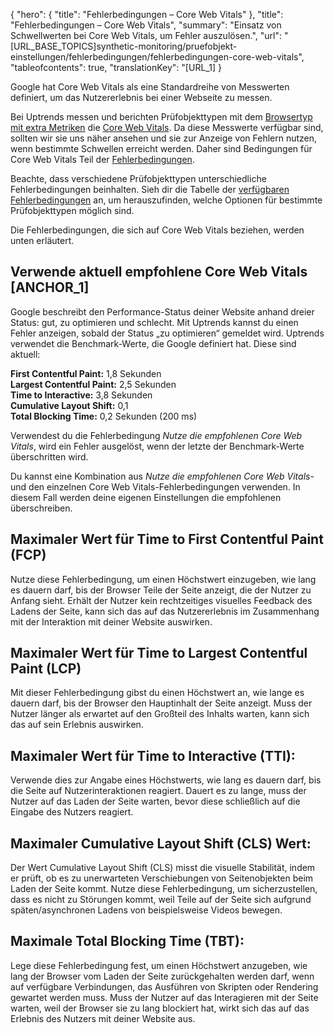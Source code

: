 ﻿{
  "hero": {
    "title": "Fehlerbedingungen – Core Web Vitals"
  },
  "title": "Fehlerbedingungen – Core Web Vitals",
  "summary": "Einsatz von Schwellwerten bei Core Web Vitals, um Fehler auszulösen.",
  "url": "[URL_BASE_TOPICS]synthetic-monitoring/pruefobjekt-einstellungen/fehlerbedingungen/fehlerbedingungen-core-web-vitals",
  "tableofcontents": true,
  "translationKey": "[URL_1]
}

Google hat Core Web Vitals als eine Standardreihe von Messwerten definiert, um das Nutzererlebnis bei einer Webseite zu messen.

Bei Uptrends messen und berichten Prüfobjekttypen mit dem [Browsertyp mit extra Metriken]([LINK_URL_1]) die [Core Web Vitals]([LINK_URL_2]). Da diese Messwerte verfügbar sind, sollten wir sie uns näher ansehen und sie zur Anzeige von Fehlern nutzen, wenn bestimmte Schwellen erreicht werden. Daher sind Bedingungen für Core Web Vitals Teil der [Fehlerbedingungen]([LINK_URL_3]).

Beachte, dass verschiedene Prüfobjekttypen unterschiedliche Fehlerbedingungen beinhalten. Sieh dir die Tabelle der [verfügbaren Fehlerbedingungen]([LINK_URL_4]) an, um herauszufinden, welche Optionen für bestimmte Prüfobjekttypen möglich sind.

Die Fehlerbedingungen, die sich auf Core Web Vitals beziehen, werden unten erläutert.

## Verwende aktuell empfohlene Core Web Vitals [ANCHOR_1]

Google beschreibt den Performance-Status deiner Website anhand dreier Status: gut, zu optimieren und schlecht.
Mit Uptrends kannst du einen Fehler anzeigen, sobald der Status „zu optimieren“ gemeldet wird. Uptrends verwendet die Benchmark-Werte, die Google definiert hat. Diese sind aktuell:

**First Contentful Paint:** 1,8 Sekunden  
**Largest Contentful Paint:** 2,5 Sekunden  
**Time to Interactive:** 3,8 Sekunden  
**Cumulative Layout Shift:** 0,1  
**Total Blocking Time:** 0,2 Sekunden (200 ms)  

Verwendest du die Fehlerbedingung *Nutze die empfohlenen Core Web Vitals*, wird ein Fehler ausgelöst, wenn der letzte der Benchmark-Werte überschritten wird.

Du kannst eine Kombination aus *Nutze die empfohlenen Core Web Vitals*- und den einzelnen Core Web Vitals-Fehlerbedingungen verwenden. In diesem Fall werden deine eigenen Einstellungen die empfohlenen überschreiben.

## Maximaler Wert für Time to First Contentful Paint (FCP)

Nutze diese Fehlerbedingung, um einen Höchstwert einzugeben, wie lang es dauern darf, bis der Browser Teile der Seite anzeigt, die der Nutzer zu Anfang sieht. Erhält der Nutzer kein rechtzeitiges visuelles Feedback des Ladens der Seite, kann sich das auf das Nutzererlebnis im Zusammenhang mit der Interaktion mit deiner Website auswirken.

## Maximaler Wert für Time to Largest Contentful Paint (LCP)

Mit dieser Fehlerbedingung gibst du einen Höchstwert an, wie lange es dauern darf, bis der Browser den Hauptinhalt der Seite anzeigt. Muss der Nutzer länger als erwartet auf den Großteil des Inhalts warten, kann sich das auf sein Erlebnis auswirken.

## Maximaler Wert für Time to Interactive (TTI):

Verwende dies zur Angabe eines Höchstwerts, wie lang es dauern darf, bis die Seite auf Nutzerinteraktionen reagiert. Dauert es zu lange, muss der Nutzer auf das Laden der Seite warten, bevor diese schließlich auf die Eingabe des Nutzers reagiert.

## Maximaler Cumulative Layout Shift (CLS) Wert:

Der Wert Cumulative Layout Shift (CLS) misst die visuelle Stabilität, indem er prüft, ob es zu unerwarteten Verschiebungen von Seitenobjekten beim Laden der Seite kommt. Nutze diese Fehlerbedingung, um sicherzustellen, dass es nicht zu Störungen kommt, weil Teile auf der Seite sich aufgrund späten/asynchronen Ladens von beispielsweise Videos bewegen.

## Maximale Total Blocking Time (TBT):

Lege diese Fehlerbedingung fest, um einen Höchstwert anzugeben, wie lang der Browser vom Laden der Seite zurückgehalten werden darf, wenn auf verfügbare Verbindungen, das Ausführen von Skripten oder Rendering gewartet werden muss. Muss der Nutzer auf das Interagieren mit der Seite warten, weil der Browser sie zu lang blockiert hat, wirkt sich das auf das Erlebnis des Nutzers mit deiner Website aus.
